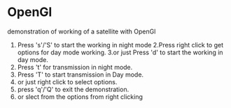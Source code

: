 # OpenGl
demonstration of working of a satellite with OpenGl

1. Press 's'/'S' to start the working in night mode
2.Press right click to get options for day mode working.
3.or just Press 'd' to start the working in day mode.
4. Press 't' for transmission in night mode.
5. Press 'T' to start transmission in Day mode.
6. or just right click to select options.
7. press 'q'/'Q' to exit the demonstration.
8. or slect from the options from right clicking
